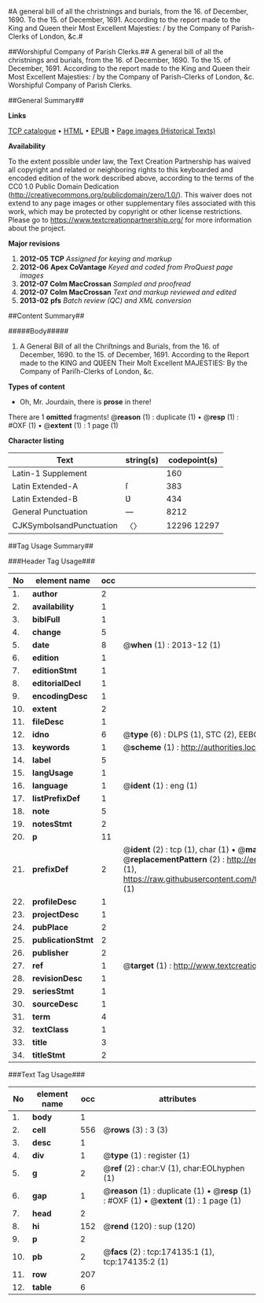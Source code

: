 #A general bill of all the christnings and burials, from the 16. of December, 1690. To the 15. of December, 1691. According to the report made to the King and Queen their Most Excellent Majesties: / by the Company of Parish-Clerks of London, &c.#

##Worshipful Company of Parish Clerks.##
A general bill of all the christnings and burials, from the 16. of December, 1690. To the 15. of December, 1691. According to the report made to the King and Queen their Most Excellent Majesties: / by the Company of Parish-Clerks of London, &c.
Worshipful Company of Parish Clerks.

##General Summary##

**Links**

[TCP catalogue](http://www.ota.ox.ac.uk/tcp/)  • 
[HTML](http://tei.it.ox.ac.uk/tcp/Texts-HTML/free/B03/B03561.html)  • 
[EPUB](http://tei.it.ox.ac.uk/tcp/Texts-EPUB/free/B03/B03561.epub) • 
[Page images (Historical Texts)](https://historicaltexts.jisc.ac.uk/eebo-49520893e)

**Availability**

To the extent possible under law, the Text Creation Partnership has waived all copyright and related or neighboring rights to this keyboarded and encoded edition of the work described above, according to the terms of the CC0 1.0 Public Domain Dedication (http://creativecommons.org/publicdomain/zero/1.0/). This waiver does not extend to any page images or other supplementary files associated with this work, which may be protected by copyright or other license restrictions. Please go to https://www.textcreationpartnership.org/ for more information about the project.

**Major revisions**

1. __2012-05__ __TCP__ *Assigned for keying and markup*
1. __2012-06__ __Apex CoVantage__ *Keyed and coded from ProQuest page images*
1. __2012-07__ __Colm MacCrossan__ *Sampled and proofread*
1. __2012-07__ __Colm MacCrossan__ *Text and markup reviewed and edited*
1. __2013-02__ __pfs__ *Batch review (QC) and XML conversion*

##Content Summary##

#####Body#####

1. A General Bill of all the Chriſtnings and Burials, from the 16. of December, 1690. to the 15. of December, 1691. According to the Report made to the KING and QƲEEN Their Moſt Excellent MAJESTIES: By the Company of Pariſh-Clerks of London, &c.

**Types of content**

  * Oh, Mr. Jourdain, there is **prose** in there!

There are 1 **omitted** fragments! 
 @__reason__ (1) : duplicate (1)  •  @__resp__ (1) : #OXF (1)  •  @__extent__ (1) : 1 page (1)

**Character listing**


|Text|string(s)|codepoint(s)|
|---|---|---|
|Latin-1 Supplement| |160|
|Latin Extended-A|ſ|383|
|Latin Extended-B|Ʋ|434|
|General Punctuation|—|8212|
|CJKSymbolsandPunctuation|〈〉|12296 12297|

##Tag Usage Summary##

###Header Tag Usage###

|No|element name|occ|attributes|
|---|---|---|---|
|1.|__author__|2||
|2.|__availability__|1||
|3.|__biblFull__|1||
|4.|__change__|5||
|5.|__date__|8| @__when__ (1) : 2013-12 (1)|
|6.|__edition__|1||
|7.|__editionStmt__|1||
|8.|__editorialDecl__|1||
|9.|__encodingDesc__|1||
|10.|__extent__|2||
|11.|__fileDesc__|1||
|12.|__idno__|6| @__type__ (6) : DLPS (1), STC (2), EEBO-CITATION (1), OCLC (1), VID (1)|
|13.|__keywords__|1| @__scheme__ (1) : http://authorities.loc.gov/ (1)|
|14.|__label__|5||
|15.|__langUsage__|1||
|16.|__language__|1| @__ident__ (1) : eng (1)|
|17.|__listPrefixDef__|1||
|18.|__note__|5||
|19.|__notesStmt__|2||
|20.|__p__|11||
|21.|__prefixDef__|2| @__ident__ (2) : tcp (1), char (1)  •  @__matchPattern__ (2) : ([0-9\-]+):([0-9IVX]+) (1), (.+) (1)  •  @__replacementPattern__ (2) : http://eebo.chadwyck.com/downloadtiff?vid=$1&page=$2 (1), https://raw.githubusercontent.com/textcreationpartnership/Texts/master/tcpchars.xml#$1 (1)|
|22.|__profileDesc__|1||
|23.|__projectDesc__|1||
|24.|__pubPlace__|2||
|25.|__publicationStmt__|2||
|26.|__publisher__|2||
|27.|__ref__|1| @__target__ (1) : http://www.textcreationpartnership.org/docs/. (1)|
|28.|__revisionDesc__|1||
|29.|__seriesStmt__|1||
|30.|__sourceDesc__|1||
|31.|__term__|4||
|32.|__textClass__|1||
|33.|__title__|3||
|34.|__titleStmt__|2||


###Text Tag Usage###

|No|element name|occ|attributes|
|---|---|---|---|
|1.|__body__|1||
|2.|__cell__|556| @__rows__ (3) : 3 (3)|
|3.|__desc__|1||
|4.|__div__|1| @__type__ (1) : register (1)|
|5.|__g__|2| @__ref__ (2) : char:V (1), char:EOLhyphen (1)|
|6.|__gap__|1| @__reason__ (1) : duplicate (1)  •  @__resp__ (1) : #OXF (1)  •  @__extent__ (1) : 1 page (1)|
|7.|__head__|2||
|8.|__hi__|152| @__rend__ (120) : sup (120)|
|9.|__p__|2||
|10.|__pb__|2| @__facs__ (2) : tcp:174135:1 (1), tcp:174135:2 (1)|
|11.|__row__|207||
|12.|__table__|6||
